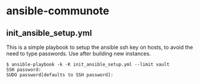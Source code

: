 # ansible-communote

## init_ansible_setup.yml

This is a simple playbook to setup the ansible ssh key on hosts, to avoid the need to type passwords.   Use after building new instances.

```
$ ansible-playbook -k -K init_ansible_setup.yml --limit vault
SSH password: 
SUDO password[defaults to SSH password]: 
```
